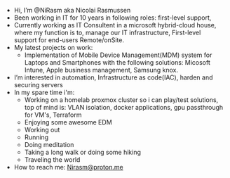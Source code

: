- Hi, I’m @NiRasm aka Nicolai Rasmussen
- Been working in IT for 10 years in following roles: first-level support, 
- Currently working as IT Consultent in a microsoft hybrid-cloud house, where my function is to, manage our IT infrastructure, First-level support for end-users Remote/onSite.
- My latest projects on work:
  - Implementation of Mobile Device Management(MDM) system for Laptops and Smartphones with the following solutions: Micosoft Intune, Apple business management, Samsung knox.
- I’m interested in automation, Infrastructure as code(IAC), harden and securing servers
- In my spare time i'm:
  - Working on a homelab proxmox cluster so i can play/test solutions, top of mind is: VLAN isolation, docker applications, gpu passthrough for VM's, Terraform
  - Enjoying some awesome EDM
  - Working out
  - Running
  - Doing meditation
  - Taking a long walk or doing some hiking
  - Traveling the world
- How to reach me: Nirasm@proton.me

